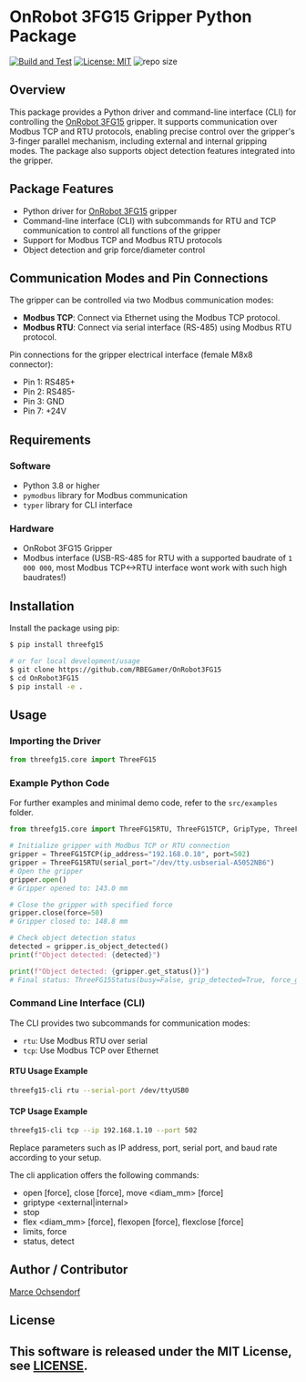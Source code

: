 # OnRobot 3FG15 Gripper Python Package

[![Build and Test](https://github.com/RBEGamer/OnRobot3FG15/actions/workflows/main.yml/badge.svg)](https://github.com/RBEGamer/OnRobot3FG15/actions/workflows/main.yml)
[![License: MIT](https://img.shields.io/badge/License-MIT-yellow.svg)](https://opensource.org/licenses/MIT)
![repo size](https://img.shields.io/github/repo-size/RBEGamer/OnRobot3FG15)

## Overview

This package provides a Python driver and command-line interface (CLI) for controlling the [OnRobot 3FG15](https://onrobot.com/en/products/3fg15) gripper. It supports communication over Modbus TCP and RTU protocols, enabling precise control over the gripper's 3-finger parallel mechanism, including external and internal gripping modes. The package also supports object detection features integrated into the gripper.


## Package Features

- Python driver for [OnRobot 3FG15](https://onrobot.com/en/products/3fg15) gripper
- Command-line interface (CLI) with subcommands for RTU and TCP communication to control all functions of the gripper
- Support for Modbus TCP and Modbus RTU protocols
- Object detection and grip force/diameter control


## Communication Modes and Pin Connections

The gripper can be controlled via two Modbus communication modes:

- **Modbus TCP**: Connect via Ethernet using the Modbus TCP protocol.
- **Modbus RTU**: Connect via serial interface (RS-485) using Modbus RTU protocol.

Pin connections for the gripper electrical interface (female M8x8 connector):

- Pin 1: RS485+
- Pin 2: RS485-
- Pin 3: GND
- Pin 7: +24V


## Requirements

### Software

- Python 3.8 or higher
- `pymodbus` library for Modbus communication
- `typer` library for CLI interface

### Hardware

- OnRobot 3FG15 Gripper
- Modbus interface (USB-RS-485 for RTU with a supported baudrate of `1 000 000`, most Modbus TCP<->RTU interface wont work with such high baudrates!)

## Installation

Install the package using pip:

```bash
$ pip install threefg15

# or for local development/usage
$ git clone https://github.com/RBEGamer/OnRobot3FG15
$ cd OnRobot3FG15
$ pip install -e .
```

## Usage

### Importing the Driver

```python
from threefg15.core import ThreeFG15
```

### Example Python Code

For further examples and minimal demo code, refer to the `src/examples` folder.

```python
from threefg15.core import ThreeFG15RTU, ThreeFG15TCP, GripType, ThreeFG15Status

# Initialize gripper with Modbus TCP or RTU connection
gripper = ThreeFG15TCP(ip_address="192.168.0.10", port=502)
gripper = ThreeFG15RTU(serial_port="/dev/tty.usbserial-A5052NB6")
# Open the gripper
gripper.open()
# Gripper opened to: 143.0 mm

# Close the gripper with specified force
gripper.close(force=50)
# Gripper closed to: 148.8 mm

# Check object detection status
detected = gripper.is_object_detected()
print(f"Object detected: {detected}")

print(f"Object detected: {gripper.get_status()}")
# Final status: ThreeFG15Status(busy=False, grip_detected=True, force_grip_detected=True calibration_ok=True)
```

### Command Line Interface (CLI)

The CLI provides two subcommands for communication modes:

- `rtu`: Use Modbus RTU over serial
- `tcp`: Use Modbus TCP over Ethernet

#### RTU Usage Example

```bash
threefg15-cli rtu --serial-port /dev/ttyUSB0
```

#### TCP Usage Example

```bash
threefg15-cli tcp --ip 192.168.1.10 --port 502
```

Replace parameters such as IP address, port, serial port, and baud rate according to your setup.

The cli application offers the following commands:

* open [force], close [force], move <diam_mm> [force]
* griptype <external|internal>
* stop
* flex <diam_mm> [force], flexopen [force], flexclose [force]
* limits, force
* status, detect



## Author / Contributor

[Marce Ochsendorf](https://marcelochsendorf.com)

## License

This software is released under the MIT License, see [LICENSE](./LICENSE).
---

